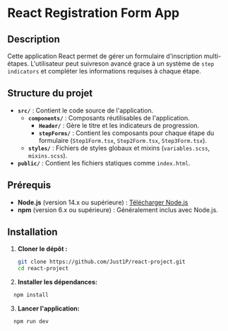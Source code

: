 # React Registration Form App

## Description

Cette application React permet de gérer un formulaire d'inscription multi-étapes. L'utilisateur peut suivreson avancé grace à un système de `step indicators` et compléter les informations requises à chaque étape.

## Structure du projet

- **`src/`** : Contient le code source de l'application.
  - **`components/`** : Composants réutilisables de l'application.
    - **`Header/`** : Gère le titre et les indicateurs de progression.
    - **`stepForms/`** : Contient les composants pour chaque étape du formulaire (`Step1Form.tsx`, `Step2Form.tsx`, `Step3Form.tsx`).
  - **`styles/`** : Fichiers de styles globaux et mixins (`variables.scss`, `mixins.scss`).
- **`public/`** : Contient les fichiers statiques comme `index.html`.

## Prérequis

- **Node.js** (version 14.x ou supérieure) : [Télécharger Node.js](https://nodejs.org/)
- **npm** (version 6.x ou supérieure) : Généralement inclus avec Node.js.

## Installation

1. **Cloner le dépôt :**

   ```bash
   git clone https://github.com/Just1P/react-project.git
   cd react-project

   ```

2. **Installer les dépendances:**

```bash
  npm install

```

3. **Lancer l'application:**

```bash
  npm run dev

```
